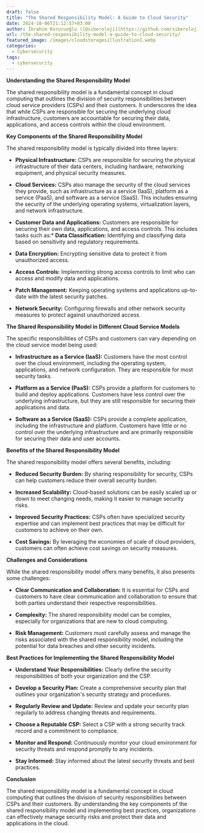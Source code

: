 ```yaml
---
draft: false
title: "The Shared Responsibility Model: A Guide to Cloud Security"
date: 2024-10-06T21:12:57+03:00
author: İbrahim Korucuoğlu ([@siberoloji](https://github.com/siberoloji))
url: /the-shared-responsibility-model-a-guide-to-cloud-security/
featured_image: /images/cloudstoragesillustration1.webp
categories:
  - Cybersecurity
tags:
  - cybersecurity
---
```



**Understanding the Shared Responsibility Model**



The shared responsibility model is a fundamental concept in cloud computing that outlines the division of security responsibilities between cloud service providers (CSPs) and their customers. It underscores the idea that while CSPs are responsible for securing the underlying cloud infrastructure, customers are accountable for securing their data, applications, and access controls within the cloud environment.



**Key Components of the Shared Responsibility Model**



The shared responsibility model is typically divided into three layers:


* **Physical Infrastructure:** CSPs are responsible for securing the physical infrastructure of their data centers, including hardware, networking equipment, and physical security measures.

* **Cloud Services:** CSPs also manage the security of the cloud services they provide, such as infrastructure as a service (IaaS), platform as a service (PaaS), and software as a service (SaaS). This includes ensuring the security of the underlying operating systems, virtualization layers, and network infrastructure.

* **Customer Data and Applications:** Customers are responsible for securing their own data, applications, and access controls. This includes tasks such as:* **Data Classification:** Identifying and classifying data based on sensitivity and regulatory requirements.

* **Data Encryption:** Encrypting sensitive data to protect it from unauthorized access.

* **Access Controls:** Implementing strong access controls to limit who can access and modify data and applications.

* **Patch Management:** Keeping operating systems and applications up-to-date with the latest security patches.

* **Network Security:** Configuring firewalls and other network security measures to protect against unauthorized access.

**The Shared Responsibility Model in Different Cloud Service Models**



The specific responsibilities of CSPs and customers can vary depending on the cloud service model being used:


* **Infrastructure as a Service (IaaS):** Customers have the most control over the cloud environment, including the operating system, applications, and network configuration. They are responsible for most security tasks.

* **Platform as a Service (PaaS):** CSPs provide a platform for customers to build and deploy applications. Customers have less control over the underlying infrastructure, but they are still responsible for securing their applications and data.

* **Software as a Service (SaaS):** CSPs provide a complete application, including the infrastructure and platform. Customers have little or no control over the underlying infrastructure and are primarily responsible for securing their data and user accounts.




**Benefits of the Shared Responsibility Model**



The shared responsibility model offers several benefits, including:


* **Reduced Security Burden:** By sharing responsibility for security, CSPs can help customers reduce their overall security burden.

* **Increased Scalability:** Cloud-based solutions can be easily scaled up or down to meet changing needs, making it easier to manage security risks.

* **Improved Security Practices:** CSPs often have specialized security expertise and can implement best practices that may be difficult for customers to achieve on their own.

* **Cost Savings:** By leveraging the economies of scale of cloud providers, customers can often achieve cost savings on security measures.




**Challenges and Considerations**



While the shared responsibility model offers many benefits, it also presents some challenges:


* **Clear Communication and Collaboration:** It is essential for CSPs and customers to have clear communication and collaboration to ensure that both parties understand their respective responsibilities.

* **Complexity:** The shared responsibility model can be complex, especially for organizations that are new to cloud computing.

* **Risk Management:** Customers must carefully assess and manage the risks associated with the shared responsibility model, including the potential for data breaches and other security incidents.




**Best Practices for Implementing the Shared Responsibility Model**


* **Understand Your Responsibilities:** Clearly define the security responsibilities of both your organization and the CSP.

* **Develop a Security Plan:** Create a comprehensive security plan that outlines your organization's security strategy and procedures.

* **Regularly Review and Update:** Review and update your security plan regularly to address changing threats and requirements.

* **Choose a Reputable CSP:** Select a CSP with a strong security track record and a commitment to compliance.

* **Monitor and Respond:** Continuously monitor your cloud environment for security threats and respond promptly to any incidents.

* **Stay Informed:** Stay informed about the latest security threats and best practices.




**Conclusion**



The shared responsibility model is a fundamental concept in cloud computing that outlines the division of security responsibilities between CSPs and their customers. By understanding the key components of the shared responsibility model and implementing best practices, organizations can effectively manage security risks and protect their data and applications in the cloud.

